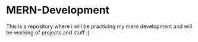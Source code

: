 # MERN-Development
This is a repository where i will be practicing my mern development and will be working of projects and stuff :)
